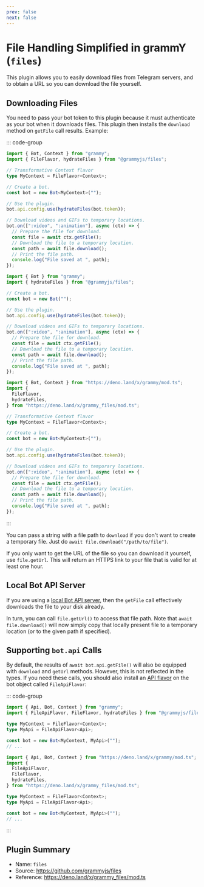 ```yaml
---
prev: false
next: false
---
```


# File Handling Simplified in grammY (`files`)

This plugin allows you to easily download files from Telegram servers, and to obtain a URL so you can download the file yourself.

## Downloading Files

You need to pass your bot token to this plugin because it must authenticate as your bot when it downloads files.
This plugin then installs the `download` method on `getFile` call results.
Example:

::: code-group

```ts [TypeScript]
import { Bot, Context } from "grammy";
import { FileFlavor, hydrateFiles } from "@grammyjs/files";

// Transformative Context flavor
type MyContext = FileFlavor<Context>;

// Create a bot.
const bot = new Bot<MyContext>("");

// Use the plugin.
bot.api.config.use(hydrateFiles(bot.token));

// Download videos and GIFs to temporary locations.
bot.on([":video", ":animation"], async (ctx) => {
  // Prepare the file for download.
  const file = await ctx.getFile();
  // Download the file to a temporary location.
  const path = await file.download();
  // Print the file path.
  console.log("File saved at ", path);
});
```

```js [JavaScript]
import { Bot } from "grammy";
import { hydrateFiles } from "@grammyjs/files";

// Create a bot.
const bot = new Bot("");

// Use the plugin.
bot.api.config.use(hydrateFiles(bot.token));

// Download videos and GIFs to temporary locations.
bot.on([":video", ":animation"], async (ctx) => {
  // Prepare the file for download.
  const file = await ctx.getFile();
  // Download the file to a temporary location.
  const path = await file.download();
  // Print the file path.
  console.log("File saved at ", path);
});
```

```ts [Deno]
import { Bot, Context } from "https://deno.land/x/grammy/mod.ts";
import {
  FileFlavor,
  hydrateFiles,
} from "https://deno.land/x/grammy_files/mod.ts";

// Transformative Context flavor
type MyContext = FileFlavor<Context>;

// Create a bot.
const bot = new Bot<MyContext>("");

// Use the plugin.
bot.api.config.use(hydrateFiles(bot.token));

// Download videos and GIFs to temporary locations.
bot.on([":video", ":animation"], async (ctx) => {
  // Prepare the file for download.
  const file = await ctx.getFile();
  // Download the file to a temporary location.
  const path = await file.download();
  // Print the file path.
  console.log("File saved at ", path);
});
```

:::

You can pass a string with a file path to `download` if you don't want to create a temporary file.
Just do `await file.download("/path/to/file")`.

If you only want to get the URL of the file so you can download it yourself, use `file.getUrl`.
This will return an HTTPS link to your file that is valid for at least one hour.

## Local Bot API Server

If you are using a [local Bot API server](https://core.telegram.org/bots/api#using-a-local-bot-api-server), then the `getFile` call effectively downloads the file to your disk already.

In turn, you can call `file.getUrl()` to access that file path.
Note that `await file.download()` will now simply copy that locally present file to a temporary location (or to the given path if specified).

## Supporting `bot.api` Calls

By default, the results of `await bot.api.getFile()` will also be equipped with `download` and `getUrl` methods.
However, this is not reflected in the types.
If you need these calls, you should also install an [API flavor](../advanced/transformers#api-flavoring) on the bot object called `FileApiFlavor`:

::: code-group

```ts [Node.js]
import { Api, Bot, Context } from "grammy";
import { FileApiFlavor, FileFlavor, hydrateFiles } from "@grammyjs/files";

type MyContext = FileFlavor<Context>;
type MyApi = FileApiFlavor<Api>;

const bot = new Bot<MyContext, MyApi>("");
// ...
```

```ts [Deno]
import { Api, Bot, Context } from "https://deno.land/x/grammy/mod.ts";
import {
  FileApiFlavor,
  FileFlavor,
  hydrateFiles,
} from "https://deno.land/x/grammy_files/mod.ts";

type MyContext = FileFlavor<Context>;
type MyApi = FileApiFlavor<Api>;

const bot = new Bot<MyContext, MyApi>("");
// ...
```

:::

## Plugin Summary

- Name: `files`
- Source: <https://github.com/grammyjs/files>
- Reference: <https://deno.land/x/grammy_files/mod.ts>
